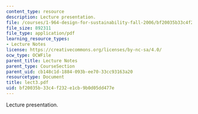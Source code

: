 ```yaml
---
content_type: resource
description: Lecture presentation.
file: /courses/1-964-design-for-sustainability-fall-2006/bf20035b33c4f232e1cb9b0d05dd477e_lect3.pdf
file_size: 892311
file_type: application/pdf
learning_resource_types:
- Lecture Notes
license: https://creativecommons.org/licenses/by-nc-sa/4.0/
ocw_type: OCWFile
parent_title: Lecture Notes
parent_type: CourseSection
parent_uid: cb148c1d-1884-093b-ee70-33cc93163a20
resourcetype: Document
title: lect3.pdf
uid: bf20035b-33c4-f232-e1cb-9b0d05dd477e
---
```

Lecture presentation.